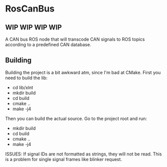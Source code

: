 # RosCanBus
## WIP WIP WIP WIP 

A CAN bus ROS node that will transcode CAN signals to ROS topics according to a predefined CAN database.


## Building 
Building the project is a bit awkward atm, since I'm bad at CMake.
First you need to build the lib:
- cd lib/xlnt
- mkdir build
- cd build
- cmake ..
- make -j4

Then you can build the actual source. Go to the project root and run:

- mkdir build
- cd build 
- cmake ..
- make -j4

ISSUES:
If signal IDs are not formatted as strings, they will not be read. This is a problem for single signal frames like blinker request.
